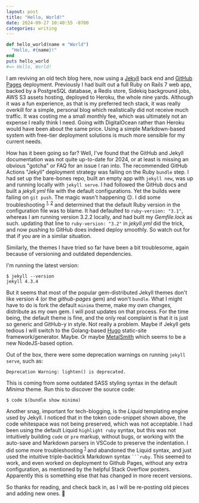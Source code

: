 ```yaml
---
layout: post
title: "Hello, World!"
date: 2024-09-27 10:40:55 -0700
categories: writing
---
```


```ruby
def hello_world(name = "World")
  "Hello, #{name}!"
end
puts hello_world
#=> Hello, World!
```

I am reviving an old tech blog here, now using a [Jekyll](https://jekyllrb.com/) back end and [GitHub Pages](https://pages.github.com/) deployment. Previously I had built out a full Ruby on Rails 7 web app, backed by a PostgreSQL database, a Redis store, Sidekiq background jobs, AWS S3 assets hosting, deployed to Heroku, the whole nine yards. Although it was a fun experience, as that is my preferred tech stack, it was really overkill for a simple, personal blog which realistically did not receive much traffic. It was costing me a small monthly fee, which was ultimately not an expense I really think I need. Going with DigitalOcean rather than Heroku would have been about the same price. Using a simple Markdown-based system with free-tier deployment solutions is much more sensible for my current needs.

How has it been going so far? Well, I've found that the GitHub and Jekyll documentation was not quite up-to-date for 2024, or at least is missing an obvious "gotcha" or FAQ for an issue I ran into. The recommended GitHub Actions "Jekyll" deployment strategy was failing on the Ruby `bundle` step. I had set up the bare-bones repo, built an empty app with `jekyll new`, was up and running locally with `jekyll serve`. I had followed the GitHub docs and built a _jekyll.yml_ file with the default configurations. Yet the builds were failing on `git push`. The magic wasn't happening 😔. I did some troubleshooting <sup>[1](https://stackoverflow.com/a/77854067/21928926), [2](https://talk.jekyllrb.com/t/build-error-at-setup-ruby-need-help/8791)</sup> and determined that the default Ruby version in the configuration file was to blame. It had defaulted to `ruby-version: "3.1"`, whereas I am running version 3.2.2 locally, and had built my _Gemfile.lock_ as such. updating that line to `ruby-version: "3.2"` in _jekyll.yml_ did the trick, and now pushing to GitHub does indeed deploy smoothly. So watch out for that if you are in a similar situation.

Similarly, the themes I have tried so far have been a bit troublesome, again because of versioning and outdated dependencies.

I'm running the latest version:

```
$ jekyll --version
jekyll 4.3.4
```

But it seems that most of the popular gem-distributed Jekyll themes don't like version 4 (or the _github-pages_ gem) and won't `bundle`. What I might have to do is fork the default `minima` theme, make my own changes, distribute as my own gem. I will post updates on that process. For the time being, the default theme is fine, and the only real complaint is that it is just so generic and GitHub-y in style. Not really a problem. Maybe if Jekyll gets tedious I will switch to the Golang-based [Hugo](https://gohugo.io/) static-site framework/generator. Maybe. Or maybe [MetalSmith](https://metalsmith.io/) which seems to be a new NodeJS-based option.

Out of the box, there were some deprecation warnings on running `jekyll serve`, such as:

```
Deprecation Warning: lighten() is deprecated.
```

This is coming from some outdated SASS styling syntax in the default _Minima_ theme. Run this to discover the source code:

```
$ code $(bundle show minima)
```

Another snag, important for tech-blogging, is the _Liquid_ templating engine used by Jekyll. I noticed that in the token code-snippet shown above, the code whitespace was not being preserved, which was not acceptable. I had been using the default Liquid `highlight ruby` syntax, but this was not intuitively building `code` or `pre` markup, without bugs, or working with the auto-save and Markdown parsers in VSCode to preserve the indentation. I did some more troubleshooting <sup>[1](https://stackoverflow.com/a/21105616/21928926)</sup> and abandoned the Liquid syntax, and just used the intuitive triple-backtick Markdown syntax <code>```ruby</code>. This seemed to work, and even worked on deployment to Github Pages, without any extra configuration, as mentioned by the helpful Stack Overflow posters. Apparently this is something else that has changed in more recent versions.

So thanks for reading, and check back in, as I will be re-posting old pieces and adding new ones. 👋
